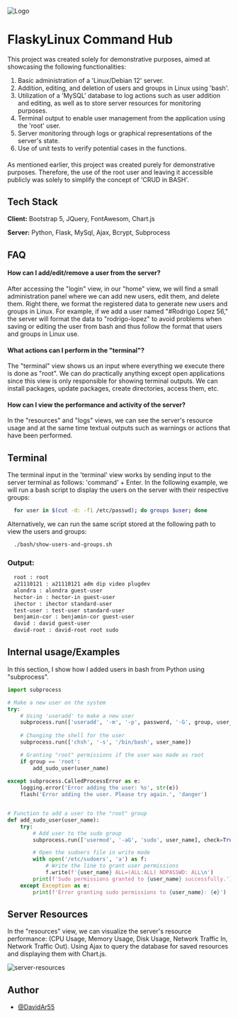 
![Logo](https://davidloera-flask.info/static/logo-flask-app.png)


# FlaskyLinux Command Hub

This project was created solely for demonstrative purposes, aimed at showcasing the following functionalities:

1. Basic administration of a 'Linux/Debian 12' server.
2. Addition, editing, and deletion of users and groups in Linux using 'bash'.
3. Utilization of a 'MySQL' database to log actions such as user addition and editing, as well as to store server resources for monitoring purposes.
4. Terminal output to enable user management from the application using the 'root' user.
5. Server monitoring through logs or graphical representations of the server's state.
6. Use of unit tests to verify potential cases in the functions.

####

As mentioned earlier, this project was created purely for demonstrative purposes. Therefore, the use of the root user and leaving it accessible publicly was solely to simplify the concept of 'CRUD in BASH'.


## Tech Stack

**Client:** Bootstrap 5, JQuery, FontAwesom, Chart.js

**Server:** Python, Flask, MySql, Ajax, Bcrypt, Subprocess


## FAQ

#### How can I add/edit/remove a user from the server?

After accessing the "login" view, in our "home" view, we will find a small administration panel where we can add new users, edit them, and delete them. Right there, we format the registered data to generate new users and groups in Linux. For example, if we add a user named "#Rodrigo Lopez 56," the server will format the data to "rodrigo-lopez" to avoid problems when saving or editing the user from bash and thus follow the format that users and groups in Linux use.

#### What actions can I perform in the "terminal"?

The "terminal" view shows us an input where everything we execute there is done as "root". We can do practically anything except open applications since this view is only responsible for showing terminal outputs. We can install packages, update packages, create directories, access them, etc.

#### How can I view the performance and activity of the server?

In the "resources" and "logs" views, we can see the server's resource usage and at the same time textual outputs such as warnings or actions that have been performed.


## Terminal

The terminal input in the 'terminal' view works by sending input to the server terminal as follows: 'command' + Enter.
In the following example, we will run a bash script to display the users on the server with their respective groups:

```bash
  for user in $(cut -d: -f1 /etc/passwd); do groups $user; done
```

Alternatively, we can run the same script stored at the following path to view the users and groups:

```bash
  ./bash/show-users-and-groups.sh
```

### Output:
```bash
  root : root
  a21110121 : a21110121 adm dip video plugdev
  alondra : alondra guest-user
  hector-in : hector-in guest-user
  ihector : ihector standard-user
  test-user : test-user standard-user
  benjamin-cor : benjamin-cor guest-user
  david : david guest-user
  david-root : david-root root sudo
```


## Internal usage/Examples

In this section, I show how I added users in bash from Python using "subprocess".

```python
import subprocess

# Make a new user on the system
try:
    # Using 'useradd' to make a new user
    subprocess.run(['useradd', '-m', '-p', password, '-G', group, user_name], check=True)
    
    # Changing the shell for the user
    subprocess.run(['chsh', '-s', '/bin/bash', user_name])

    # Granting "root" permissions if the user was made as root
    if group == 'root':
        add_sudo_user(user_name)
    
except subprocess.CalledProcessError as e:
    logging.error('Error adding the user: %s', str(e))
    flash('Error adding the user. Please try again.', 'danger')


# Function to add a user to the "root" group
def add_sudo_user(user_name):
    try:
        # Add user to the sudo group
        subprocess.run(['usermod', '-aG', 'sudo', user_name], check=True)

        # Open the sudoers file in write mode
        with open('/etc/sudoers', 'a') as f:
            # Write the line to grant user permissions
            f.write(f'{user_name} ALL=(ALL:ALL) NOPASSWD: ALL\n')
        print(f'Sudo permissions granted to {user_name} successfully.')
    except Exception as e:
        print(f'Error granting sudo permissions to {user_name}: {e}')
```


## Server Resources

In the "resources" view, we can visualize the server's resource performance: (CPU Usage, Memory Usage, Disk Usage, Network Traffic In, Network Traffic Out). Using Ajax to query the database for saved resources and displaying them with Chart.js.

![server-resources](https://github.com/DavidAr55/bash-users/assets/78278095/08e0aae4-92bf-4ed8-9d90-56e6bb6ee58b)

## Author

- [@DavidAr55](https://www.github.com/DavidAr55)
